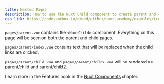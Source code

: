 ```yaml
---
title: Nested Pages
description: How to use the Nuxt Child component to create parent and child pages.
csb_link: https://codesandbox.io/embed/github/nuxt-academy/examples/tree/master/routing/nested-pages?fontsize=14&hidenavigation=1&module=%2Fpages%2Fparent.vue&theme=dark&view=editor
---
```


<example-intro></example-intro>

`pages/parent.vue` contains the `<NuxtChild>` component. Everything on this page will be seen on both the parent and child pages.

`pages/parent/index.vue` contains text that will be replaced when the child links are clicked.

`pages/parent/child.vue` and `pages/parent/child2.vue` will be rendered as parent/child and parent/child2.

<alert type="next">

Learn more in the Features book in the [Nuxt Components](/docs/2.x/features/nuxt-components#the-nuxtchild-component) chapter.

</alert>

<code-sandbox :src="csb_link"></code-sandbox>
